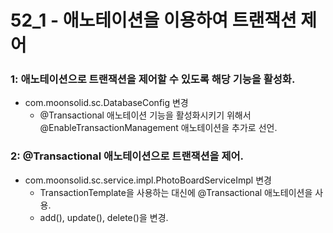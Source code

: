 # 52_1 - 애노테이션을 이용하여 트랜잭션 제어





### 1: 애노테이션으로 트랜잭션을 제어할 수 있도록 해당 기능을 활성화.

- com.moonsolid.sc.DatabaseConfig 변경
  - @Transactional 애노테이션 기능을 활성화시키기 위해서 
    @EnableTransactionManagement 애노테이션을 추가로 선언.


### 2: @Transactional 애노테이션으로 트랜잭션을 제어.

- com.moonsolid.sc.service.impl.PhotoBoardServiceImpl 변경
  - TransactionTemplate을 사용하는 대신에 @Transactional 애노테이션을 사용.
  - add(), update(), delete()을 변경.
  
